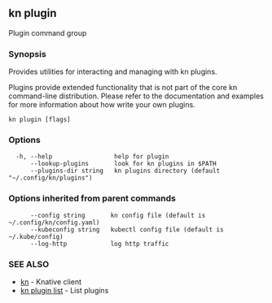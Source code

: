## kn plugin

Plugin command group

### Synopsis

Provides utilities for interacting and managing with kn plugins.

Plugins provide extended functionality that is not part of the core kn
command-line distribution. Please refer to the documentation and examples for
more information about how write your own plugins.

```
kn plugin [flags]
```

### Options

```
  -h, --help                 help for plugin
      --lookup-plugins       look for kn plugins in $PATH
      --plugins-dir string   kn plugins directory (default "~/.config/kn/plugins")
```

### Options inherited from parent commands

```
      --config string       kn config file (default is ~/.config/kn/config.yaml)
      --kubeconfig string   kubectl config file (default is ~/.kube/config)
      --log-http            log http traffic
```

### SEE ALSO

- [kn](kn.md) - Knative client
- [kn plugin list](kn_plugin_list.md) - List plugins
